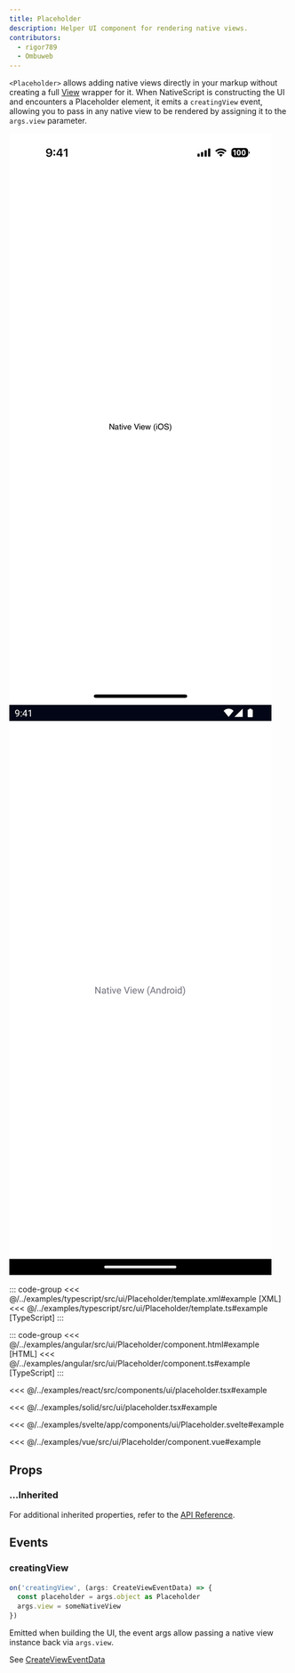 ```yaml
---
title: Placeholder
description: Helper UI component for rendering native views.
contributors:
  - rigor789
  - Ombuweb
---
```


`<Placeholder>` allows adding native views directly in your markup without creating a full [View](#) wrapper for it. When NativeScript is constructing the UI and encounters a Placeholder element, it emits a `creatingView` event, allowing you to pass in any native view to be rendered by assigning it to the `args.view` parameter.

<DeviceFrame type="ios">
<img src="../assets/images/screenshots/ios/Placeholder.png"/>
</DeviceFrame>
<DeviceFrame type="android">
<img src="../assets/images/screenshots/android/Placeholder.png"/>
</DeviceFrame>

<Tabs>
<Tab flavor="typescript">

::: code-group
<<< @/../examples/typescript/src/ui/Placeholder/template.xml#example [XML]
<<< @/../examples/typescript/src/ui/Placeholder/template.ts#example [TypeScript]
:::

</Tab>
<Tab flavor="angular">

::: code-group
<<< @/../examples/angular/src/ui/Placeholder/component.html#example [HTML]
<<< @/../examples/angular/src/ui/Placeholder/component.ts#example [TypeScript]
:::

</Tab>
<Tab flavor="react">

<<< @/../examples/react/src/components/ui/placeholder.tsx#example

</Tab>
<Tab flavor="solid">

<<< @/../examples/solid/src/ui/placeholder.tsx#example

</Tab>
<Tab flavor="svelte">

<<< @/../examples/svelte/app/components/ui/Placeholder.svelte#example

</Tab>
<Tab flavor="vue">

<<< @/../examples/vue/src/ui/Placeholder/component.vue#example

</Tab>
</Tabs>

## Props

### ...Inherited

For additional inherited properties, refer to the [API Reference](/api/class/Placeholder).

## Events

### creatingView

```ts
on('creatingView', (args: CreateViewEventData) => {
  const placeholder = args.object as Placeholder
  args.view = someNativeView
})
```

Emitted when building the UI, the event args allow passing a native view instance back via `args.view`.

See [CreateViewEventData](/api/interface/CreateViewEventData)
